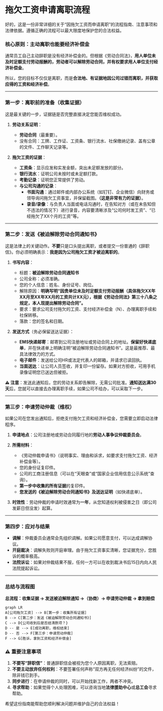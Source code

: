 # 拖欠工资申请离职流程

好的，这是一份非常详细的关于“因拖欠工资而申请离职”的流程指南、注意事项和法律依据。遵循正确的流程可以最大限度地保护您的合法权益。

### 核心原则：主动离职也能要经济补偿金

通常员工自己主动辞职是没有经济补偿金的。但根据《劳动合同法》，**用人单位未及时足额支付劳动报酬的，劳动者可以解除劳动合同，并有权要求用人单位支付经济补偿金**。

所以，您的目标不仅仅是离职，而是**合法地、有证据地因公司过错而离职，并获取应得的工资和经济补偿**。

---

### 第一步：离职前的准备（收集证据）

这是最关键的一步，证据链是否完整直接决定您能否维权成功。

1.  **劳动关系证明**：
    *   **劳动合同**（最重要）。
    *   没有合同：工牌、工作证、工资条、银行流水、社保缴纳记录、盖有公章的文件、工作聊天记录等。

2.  **拖欠工资的证据**：
    *   **工资条**：显示应发和实发金额，突出未足额发放的部分。
    *   **银行流水**：证明公司未按时或未足额打款。
    *   **考勤记录**：证明您正常提供了劳动。
    *   **与公司沟通的记录**：
        *   **书面沟通**：通过邮件或内部办公系统（如钉钉、企业微信）向财务或领导询问拖欠工资事宜，并保留截图。**（这是非常有力的证据）**。
        *   **录音/录像**：与负责人当面或电话沟通时，在告知对方（或在未告知但不违法的情况下）进行录音，内容要清晰涉及“公司何时发工资”、“已经拖欠了XX个月的工资”等。

---

### 第二步：发送《被迫解除劳动合同通知书》

这是法律上的关键动作。**不要**只是口头提出离职，或者提交一份普通的《辞职信》。你必须明确表示：**我是因为公司拖欠工资才被迫离职的**。

1.  **书写内容**：
    *   标题：**被迫解除劳动合同通知书**
    *   公司全称：必须准确。
    *   您的个人信息：姓名、身份证号、岗位。
    *   解除原因：**明确写明“因贵单位未及时足额支付劳动报酬（具体拖欠XX年XX月至XX年XX月的工资共计XX元），根据《劳动合同法》第三十八条之规定，本人现提出解除劳动合同”。**
    *   要求：要求公司支付拖欠的工资、支付经济补偿金（N）、办理离职手续和社保转移。
    *   落款：您的签名和日期。

2.  **发送方式**（务必保留送达证据）：
    *   **EMS快递邮寄**：邮寄到公司注册地址或劳动合同上的地址。**保留好快递底单**，并在快递单上明确注明“被迫解除劳动合同通知书”。这是最推荐、最具法律效力的方式。
    *   **电子邮件**：发送给公司HR或法定代表人的邮箱，并请求已读回执。
    *   **当面送达**：让公司人员签收，并复印一份留存。如果对方拒收，可用手机录像证明您已送达但被拒。

**⚠️ 注意**：发送此通知后，您的劳动关系即告解除，无需公司批准。**通知送达满30天**后，您就可以直接去办理离职手续，如果公司不给办，可以采取下一步。

---

### 第三步：申请劳动仲裁（维权）

如果公司在您发出通知后，拒绝支付拖欠工资和经济补偿金，您需要立即启动法律程序。

1.  **申请地点**：公司注册地或劳动合同履行地的**劳动人事争议仲裁委员会**。
2.  **所需材料**：
    *   《劳动仲裁申请书》（说明事实、理由和诉求，如要求支付拖欠工资、经济补偿金等）。
    *   您的身份证复印件。
    *   公司的工商注册信息（可以在“天眼查”或“国家企业信用信息公示系统”查询）。
    *   **第一步中收集的所有证据**的复印件。
    *   **您发送的《被迫解除劳动合同通知书》及送达证明**（如快递底单）。

3.  **时效性**：劳动仲裁的申请时效通常为**一年**，从您知道权利被侵害之日（即公司发薪日但没发）起算。

---

### 第四步：应对与结果

*   **调解**：仲裁委员会通常会先组织调解。如果公司愿意支付，可以达成调解协议。
*   **开庭裁决**：调解失败则开庭审理。由于拖欠工资事实清晰，您证据充分，您胜诉的概率极高。
*   **法院诉讼**：如果对仲裁结果不服，任何一方可以在收到裁决书后15日内向人民法院提起诉讼。

---

### 总结与流程图

**总流程：收集证据 → 发送被迫解除通知 →（协商）→ 申请劳动仲裁 → 拿到赔偿**

```mermaid
graph LR
A[公司拖欠工资] --> B[第一步：收集所有证据]
B --> C[第二步：发送《被迫解除劳动合同通知书》]
C --> D{公司收到后是否结清款项？}
D -- 是 --> E[成功离职，维权结束]
D -- 否 --> F[第三步：申请劳动仲裁]
F --> G[胜诉，拿到工资和经济补偿金]
```

### ⚠️ 重要注意事项

1.  **不要写“辞职信”**：普通辞职信会被视为您个人原因离职，无法索赔。
2.  **不要主动放弃任何权利**：不要签署任何声称“双方再无任何经济纠纷”的文件，除非钱已到手。
3.  **同步进行**：在申请仲裁的同时，可以开始找新工作，两者不冲突。
4.  **寻求帮助**：如果觉得个人处理困难，可以咨询当地**法律援助中心**或**总工会**寻求帮助。

希望这份指南能帮助您顺利解决问题并维护自己的合法权益！